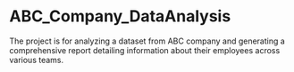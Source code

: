 # ABC_Company_DataAnalysis
The project is for analyzing a dataset from ABC company and generating a comprehensive report detailing information about their employees across various teams.
